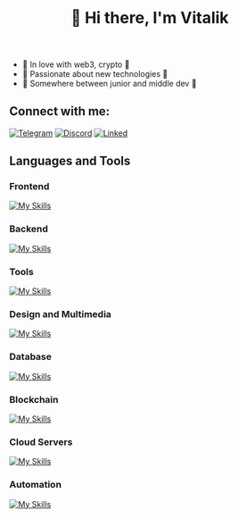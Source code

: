 <div align="center" style="padding: 25px;">
  <h1>🤯 Hi there, I'm Vitalik</h1>
</div>

- 💎 In love with web3, crypto 💎
- 🔭 Passionate about new technologies 🔭
- 🤔 Somewhere between junior and middle dev 🤔

## Connect with me:
[![Telegram](https://github.com/vitaliksandalik/vitaliksandalik/assets/102806612/e13e4ba6-dde4-4a50-8106-f1ae8d30350b)](https://t.me/vitaliksandalik)
[![Discord](https://github.com/vitaliksandalik/vitaliksandalik/assets/102806612/daa831c9-b4e8-4392-b1fe-45b7734903aa)](discordapp.com/users/vitaliksandalik)
[![Linked](https://github.com/vitaliksandalik/vitaliksandalik/assets/102806612/ffdf76e9-6e52-4f8b-8b61-84c57ea7f604)](https://www.linkedin.com/in/vitalii-golovko-9b5aa7240/)

## Languages and Tools

### Frontend
[![My Skills](https://skillicons.dev/icons?i=js,react,flutter,dart,sass,html,css)](https://skillicons.dev)

### Backend
[![My Skills](https://skillicons.dev/icons?i=express,nodejs,py,cs)](https://skillicons.dev)

### Tools
[![My Skills](https://skillicons.dev/icons?i=git,github,postman,vscode)](https://skillicons.dev)

### Design and Multimedia
[![My Skills](https://skillicons.dev/icons?i=ps,pr,ae)](https://skillicons.dev)

### Database
[![My Skills](https://skillicons.dev/icons?i=mysql,mongodb)](https://skillicons.dev)

### Blockchain
[![My Skills](https://skillicons.dev/icons?i=solidity)](https://skillicons.dev)

### Cloud Servers
[![My Skills](https://skillicons.dev/icons?i=firebase)](https://skillicons.dev)

### Automation
[![My Skills](https://skillicons.dev/icons?i=selenium)](https://skillicons.dev)
